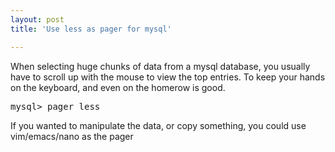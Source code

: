 ```yaml
---
layout: post
title: 'Use less as pager for mysql'

---
```


When selecting huge chunks of data from a mysql database, you usually have to scroll up with the mouse to view the top entries.
To keep your hands on the keyboard, and even on the homerow is good.

<pre>mysql&gt; pager less</pre>

If you wanted to manipulate the data, or copy something, you could use vim/emacs/nano as the pager
